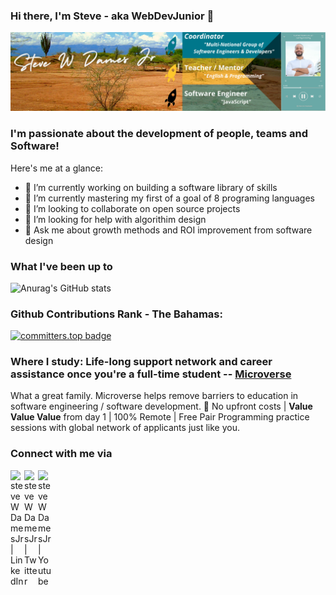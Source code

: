 ### Hi there, I'm Steve - aka WebDevJunior 👋

<img src="./images/Github-banner.png" alt="banner that says Steve W Dames Jr - software engineer, Teacher / Mentor and Coordinator of Multi-national Group of Developers and Engineers`">

### I'm passionate about the development of people, teams and Software!

<!-- **steveWDamesJr/steveWDamesJr** is a ✨ _special_ ✨ repository because its `README.md` (this file) appears on your GitHub profile. -->

Here's me at a glance:

- 🔭 I’m currently working on building a software library of skills
- 🌱 I’m currently mastering my first of a goal of 8 programing languages
- 👯 I’m looking to collaborate on open source projects 
- 🤔 I’m looking for help with algorithim design
- 💬 Ask me about growth methods and ROI improvement from software design

### What I've been up to

![Anurag's GitHub stats](https://github-readme-stats.vercel.app/api?username=steveWDamesJr&show_icons=true&theme=radical&count_private=true)

### Github Contributions Rank - The Bahamas:
[![committers.top badge](https://user-badge.committers.top/the_bahamas/steveWDamesJr.svg)](https://user-badge.committers.top/the_bahamas/steveWDamesJr)


### Where I study: Life-long support network and career assistance once you're a full-time student -- [Microverse](https://www.microverse.org/?grsf=qmokuo)
What a great family. Microverse helps remove barriers to education in software engineering / software development.
🚀 No upfront costs | **Value Value Value** from day 1 | 100% Remote | Free Pair Programming practice sessions with global network of applicants just like you. 

### Connect with me via 
     




[<img align="left" alt="steveWDamesJr | LinkedIn" width="22px" src="https://cdn.jsdelivr.net/npm/simple-icons@v3/icons/linkedin.svg" />][linkedin]


[<img align="left" alt="steveWDamesJr | Twitter" width="22px" src="https://cdn.jsdelivr.net/npm/simple-icons@v3/icons/twitter.svg" />][twitter]


[<img align="left" alt="steveWDamesJr | Youtube" width="22px" src="https://cdn.jsdelivr.net/npm/simple-icons@3.13.0/icons/youtube.svg" />][youtube]











[linkedin]: https://www.linkedin.com/in/steve-w-dames-jr/
[youtube]: https://www.youtube.com/user/stevedamesjr/featured
[vscode]: https://code.visualstudio.com/
[Twitter]: https://twitter.com/Steve88312331







